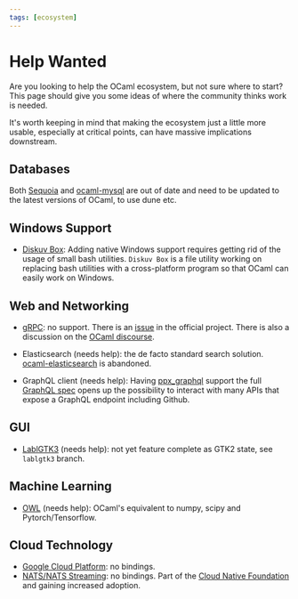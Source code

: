 ```yaml
---
tags: [ecosystem]
---
```


# Help Wanted

Are you looking to help the OCaml ecosystem, but not sure where to start?
This page should give you some ideas of where the community
thinks work is needed.

It's worth keeping in mind that making the ecosystem just a little more usable,
especially at critical points, can have massive implications downstream.

## Databases

Both [Sequoia](https://github.com/andrenth/sequoia) and [ocaml-mysql](https://github.com/ygrek/ocaml-mysql) are out of date and need to be updated to the latest versions of OCaml, to use dune etc.

## Windows Support

- [Diskuv Box](https://github.com/diskuv/diskuvbox):
Adding native Windows support requires getting rid of the usage of small bash utilities.
`Diskuv Box` is a file utility working on replacing bash utilities with a cross-platform program
so that OCaml can easily work on Windows.

## Web and Networking

- [gRPC](https://grpc.io/): no support.
There is an [issue](https://github.com/grpc/grpc/issues/14251) in the official
project.
There is also a discussion on the [OCaml discourse](https://discuss.ocaml.org/t/grpc-implementation-in-ocaml/1624).

- Elasticsearch (needs help): the de facto standard search solution.
[ocaml-elasticsearch](https://github.com/skydeck/ocaml-elasticsearch) is
abandoned.

- GraphQL client (needs help):
Having [ppx_graphql](https://github.com/andreas/ppx_graphql)
support the full [GraphQL spec](http://spec.graphql.org/)
opens up the possibility to interact with many APIs that expose a GraphQL
endpoint including Github.

## GUI

- [LablGTK3](https://github.com/garrigue/lablgtk) (needs help): not yet feature
complete as GTK2 state, see `lablgtk3` branch.

## Machine Learning

* [OWL](https://github.com/owlbarn/owl) (needs help):
OCaml's equivalent to numpy, scipy and Pytorch/Tensorflow.
  
## Cloud Technology

- [Google Cloud Platform](https://cloud.google.com/apis/): no bindings.
- [NATS/NATS Streaming](https://nats.io/): no bindings.
Part of the [Cloud Native Foundation](https://www.cncf.io/) and gaining increased adoption.
